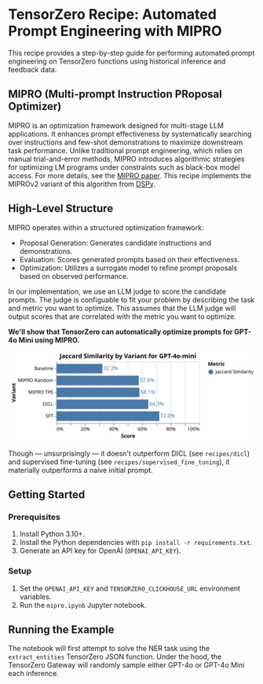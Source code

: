 # TensorZero Recipe: Automated Prompt Engineering with MIPRO

This recipe provides a step-by-step guide for performing automated prompt engineering on TensorZero functions using historical inference and feedback data.

## MIPRO (Multi-prompt Instruction PRoposal Optimizer)

MIPRO is an optimization framework designed for multi-stage LLM applications.
It enhances prompt effectiveness by systematically searching over instructions and few-shot demonstrations to maximize downstream task performance.
Unlike traditional prompt engineering, which relies on manual trial-and-error methods, MIPRO introduces algorithmic strategies for optimizing LM programs under constraints such as black-box model access.
For more details, see the [MIPRO paper](https://arxiv.org/abs/2406.11695v1).
This recipe implements the MIPROv2 variant of this algorithm from [DSPy](https://github.com/stanfordnlp/dspy).

## High-Level Structure

MIPRO operates within a structured optimization framework:

- Proposal Generation: Generates candidate instructions and demonstrations.
- Evaluation: Scores generated prompts based on their effectiveness.
- Optimization: Utilizes a surrogate model to refine prompt proposals based on observed performance.

In our implementation, we use an LLM judge to score the candidate prompts.
The judge is configuable to fit your problem by describing the task and metric you want to optimize. This assumes that the LLM judge will output scores that are correlated with the metric you want to optimize.

**We'll show that TensorZero can automatically optimize prompts for GPT-4o Mini using MIPRO.**

<p align="center">
  <img src="visualization.svg" alt="Metrics by Variant" />
</p>

Though &mdash; unsurprisingly &mdash; it doesn't outperform DICL (see `recipes/dicl`) and supervised fine-tuning (see `recipes/supervised_fine_tuning`), it materially outperforms a naive initial prompt.

## Getting Started

### Prerequisites

1. Install Python 3.10+.
2. Install the Python dependencies with `pip install -r requirements.txt`.
3. Generate an API key for OpenAI (`OPENAI_API_KEY`).

### Setup

1. Set the `OPENAI_API_KEY` and `TENSORZERO_CLICKHOUSE_URL` environment variables.
2. Run the `mipro.ipynb` Jupyter notebook.

## Running the Example

The notebook will first attempt to solve the NER task using the `extract_entities` TensorZero JSON function.
Under the hood, the TensorZero Gateway will randomly sample either GPT-4o or GPT-4o Mini each inference.
